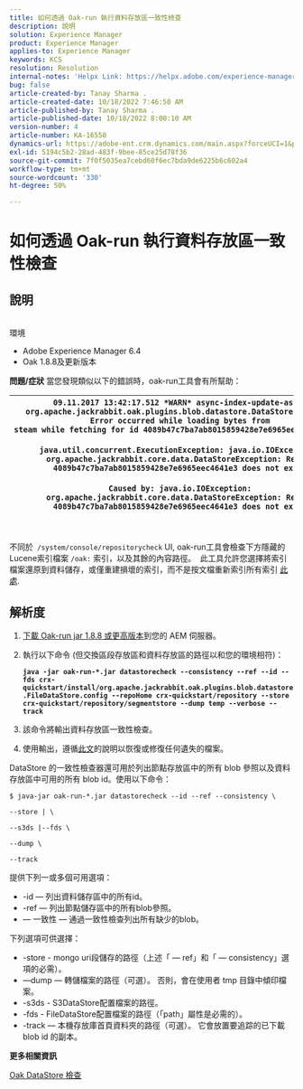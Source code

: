 ```yaml
---
title: 如何透過 Oak-run 執行資料存放區一致性檢查
description: 說明
solution: Experience Manager
product: Experience Manager
applies-to: Experience Manager
keywords: KCS
resolution: Resolution
internal-notes: 'Helpx Link: https://helpx.adobe.com/experience-manager/kb/How-to-run-a-datastore-consistency-check-via-oak-run-AEM.html'
bug: false
article-created-by: Tanay Sharma .
article-created-date: 10/18/2022 7:46:50 AM
article-published-by: Tanay Sharma .
article-published-date: 10/18/2022 8:00:10 AM
version-number: 4
article-number: KA-16550
dynamics-url: https://adobe-ent.crm.dynamics.com/main.aspx?forceUCI=1&pagetype=entityrecord&etn=knowledgearticle&id=2cd5c202-b94e-ed11-bba2-0022480868ff
exl-id: 5194c5b2-28ad-483f-9bee-85ce25d78f36
source-git-commit: 7f0f5035ea7cebd60f6ec7bda9de6225b6c602a4
workflow-type: tm+mt
source-wordcount: '330'
ht-degree: 50%

---
```


# 如何透過 Oak-run 執行資料存放區一致性檢查

## 說明

<br>環境<br>
- Adobe Experience Manager 6.4
- Oak 1.8.8及更新版本



<b>問題/症狀</b>
當您發現類似以下的錯誤時，oak-run工具會有所幫助：


| `09.11.2017 13:42:17.512 *WARN* async-index-update-async org.apache.jackrabbit.oak.plugins.blob.datastore.DataStoreBlobStore Error occurred while loading bytes from steam while fetching for id 4089b47c7ba7ab8015859428e7e6965eec4641e3#241`<br><br>`java.util.concurrent.ExecutionException: java.io.IOException: org.apache.jackrabbit.core.data.DataStoreException: Record 4089b47c7ba7ab8015859428e7e6965eec4641e3 does not exist`<br><br>`Caused by: java.io.IOException: org.apache.jackrabbit.core.data.DataStoreException: Record 4089b47c7ba7ab8015859428e7e6965eec4641e3 does not exist` |
| --- |



|  |
| --- |

<br>不同於` /system/console/repositorycheck` UI, oak-run工具會檢查下方隱藏的Lucene索引檔案 `/oak:` 索引，以及其餘的內容路徑。  此工具允許您選擇將索引檔案還原到資料儲存，或僅重建損壞的索引，而不是按文檔重新索引所有索引 [此處](https://helpx.adobe.com/tw/experience-manager/kb/oak-blobstore-inconsistency-blobId.html).

## 解析度


1. [下載 Oak-run jar 1.8.8 或更高版本](https://repo1.maven.org/maven2/org/apache/jackrabbit/oak-run/1.6.6/oak-run-1.6.6.jar)到您的 AEM 伺服器。
2. 執行以下命令 (但交換區段存放區和資料存放區的路徑以和您的環境相符)：

   <b>`java -jar oak-run-*.jar datastorecheck --consistency --ref --id --fds crx-quickstart/install/org.apache.jackrabbit.oak.plugins.blob.datastore.FileDataStore.config --repoHome crx-quickstart/repository --store crx-quickstart/repository/segmentstore --dump temp --verbose --track`</b>


3. 該命令將輸出資料存放區一致性檢查。
4. 使用輸出，遵循[此文](https://helpx.adobe.com/experience-manager/kb/oak-blobstore-inconsistency-blobId.html)的說明以恢復或修復任何遺失的檔案。


DataStore 的一致性檢查器還可用於列出節點存放區中的所有 blob 參照以及資料存放區中可用的所有 blob id。使用以下命令：

`$ java-jar oak-run-*.jar datastorecheck --id --ref --consistency \`

`--store | \`

`--s3ds |--fds \`

`--dump \`

`--track`

提供下列一或多個可用選項：

- -id — 列出資料儲存區中的所有id。
- -ref — 列出節點儲存區中的所有blob參照。
-  — 一致性 — 通過一致性檢查列出所有缺少的blob。


下列選項可供選擇：

- -store - mongo uri段儲存的路徑（上述「 — ref」和「 — consistency」選項的必需）。
- —dump — 轉儲檔案的路徑（可選）。 否則，會在使用者 tmp 目錄中傾印檔案。
- -s3ds - S3DataStore配置檔案的路徑。
- -fds - FileDataStore配置檔案的路徑（「path」屬性是必需的）。
- -track — 本機存放庫首頁資料夾的路徑（可選）。 它會放置要追踪的已下載 blob id 的副本。


<b>更多相關資訊</b>

[Oak DataStore 檢查](https://github.com/apache/jackrabbit-oak/tree/1.8/oak-run#oak-datastore-check)
